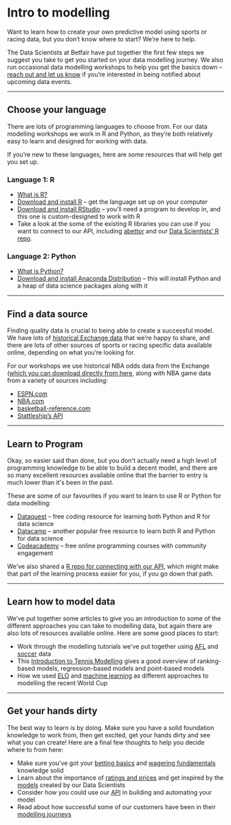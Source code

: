 # Intro to modelling

Want to learn how to create your own predictive model using sports or racing data, but you don’t know where to start? We’re here to help.

The Data Scientists at Betfair have put together the first few steps we suggest you take to get you started on your data modelling journey. We also run occasional data modelling workshops to help you get the basics down – [reach out and let us know](mailto:bdp@betfair.com.au) if you’re interested in being notified about upcoming data events.

---
## Choose your language

There are lots of programming languages to choose from. For our data modelling workshops we work in R and Python, as they’re both relatively easy to learn and designed for working with data.

If you’re new to these languages, here are some resources that will help get you set up.

### Language 1: R

- [What is R?](https://www.r-project.org/about.html)
- [Download and install R](https://cran.ms.unimelb.edu.au/) – get the language set up on your computer
- [Download and install RStudio](https://www.rstudio.com/) – you’ll need a program to develop in, and this one is custom-designed to work with R
- Take a look at the some of the existing R libraries you can use if you want to connect to our API, including [abettor](https://github.com/phillc73/abettor) and our [Data Scientists’ R repo](/api/apiRtutorial.md).


### Language 2: Python

- [What is Python?](https://www.python.org/)
- [Download and install Anaconda Distribution](https://www.anaconda.com/download/) – this will install Python and a heap of data science packages along with it

---
## Find a data source

Finding quality data is crucial to being able to create a successful model. We have lots of [historical Exchange data](https://www.betfair.com.au/hub/tools/betfair-data-cheat-sheet/) that we’re happy to share, and there are lots of other sources of sports or racing specific data available online, depending on what you’re looking for.

For our workshops we use historical NBA odds data from the Exchange ([which you can download directly from here](/modelling/assets/BetfairNBAOdds.csv), along with NBA game data from a variety of sources including:

- [ESPN.com](http://www.espn.com/nba/)
- [NBA.com](http://stats.nba.com/)
- [basketball-reference.com](https://www.basketball-reference.com/)
- [Stattleship’s API](https://api.stattleship.com/)

---
## Learn to Program

Okay, so easier said than done, but you don't actually need a high level of programming knowledge to be able to build a decent model, and there are so many excellent resources available online that the barrier to entry is much lower than it's been in the past.

These are some of our favourites if you want to learn to use R or Python for data modelling:

- [Dataquest](https://www.dataquest.io/) – free coding resource for learning both Python and R for data science
- [Datacamp](https://www.datacamp.com/) – another popular free resource to learn both R and Python for data science
- [Codeacademy](https://www.codecademy.com/) – free online programming courses with community engagement

We've also shared a [R repo for connecting with our API](/../api/apiRtutorial), which might make that part of the learning process easier for you, if you go down that path.

---
## Learn how to model data

We’ve put together some articles to give you an introduction to some of the different approaches you can take to modelling data, but again there are also lots of resources available online. Here are some good places to start:

- Work through the modelling tutorials we've put together using [AFL](/modelling/AFLmodellingPython/) and [soccer](/modelling/soccerEloTutorialR/) data
- This [Introduction to Tennis Modelling](https://www.betfair.com.au/hub/better-betting/betting-strategies/tennis/an-introduction-to-tennis-modelling/) gives a good overview of ranking-based models, regression-based models and point-based models
- How we used [ELO](https://www.betfair.com.au/hub/how-to-use-elo-to-model-the-world-cup/) and [machine learning](https://www.betfair.com.au/hub/how-to-use-machine-learning-for-the-world-cup-datathon/) as different approaches to modelling the recent World Cup

---
## Get your hands dirty

The best way to learn is by doing. Make sure you have a solid foundation knowledge to work from, then get excited, get your hands dirty and see what you can create! Here are a final few thoughts to help you decide where to from here:

- Make sure you’ve got your [betting basics](https://www.betfair.com.au/hub/better-betting/betting-principles/basic-principles/) and [wagering fundamentals](https://www.betfair.com.au/hub/better-betting/betsmart-education/wagering-and-fundamentals/) knowledge solid
- Learn about the importance of [ratings and prices](https://www.betfair.com.au/hub/better-betting/betsmart-education/ratings-and-prices/) and get inspired by the [models](https://www.betfair.com.au/hub/tools/models/) created by our Data Scientists
- Consider how you could use our [API](/../api/apiappkey) in building and automating your model
- Read about how successful some of our customers have been in their [modelling journeys](https://www.betfair.com.au/hub/better-betting/customer-insights/)